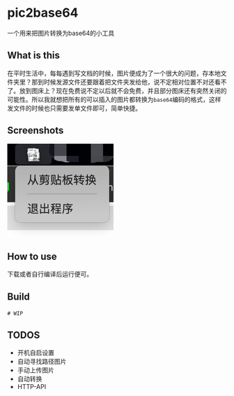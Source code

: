 # pic2base64

一个用来把图片转换为base64的小工具

## What is this

在平时生活中，每每遇到写文档的时候，图片便成为了一个很大的问题，存本地文件夹里？那到时候发源文件还要跟着把文件夹发给他，说不定相对位置不对还看不了。放到图床上？现在免费说不定以后就不会免费，并且部分图床还有突然关闭的可能性。所以我就想把所有的可以插入的图片都转换为`base64`编码的格式，这样发文件的时候也只需要发单文件即可，简单快捷。

## Screenshots

![](imgs/1.png)

## How to use

下载或者自行编译后运行便可。

## Build

```shell
# WIP
```

## TODOS

- 开机自启设置
- 自动寻找路径图片
- 手动上传图片
- 自动转换
- HTTP-API